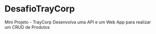 # DesafioTrayCorp
Mini Projeto - TrayCorp Desenvolva uma API e um Web App para realizar um CRUD de Produtos
